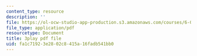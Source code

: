 ```yaml
---
content_type: resource
description: ''
file: https://ol-ocw-studio-app-production.s3.amazonaws.com/courses/6-042j-mathematics-for-computer-science-fall-2010/fa1c71923e2802c8415a16fadb541bb0_Kqf0uO0oV6s.pdf
file_type: application/pdf
resourcetype: Document
title: 3play pdf file
uid: fa1c7192-3e28-02c8-415a-16fadb541bb0
---
```

